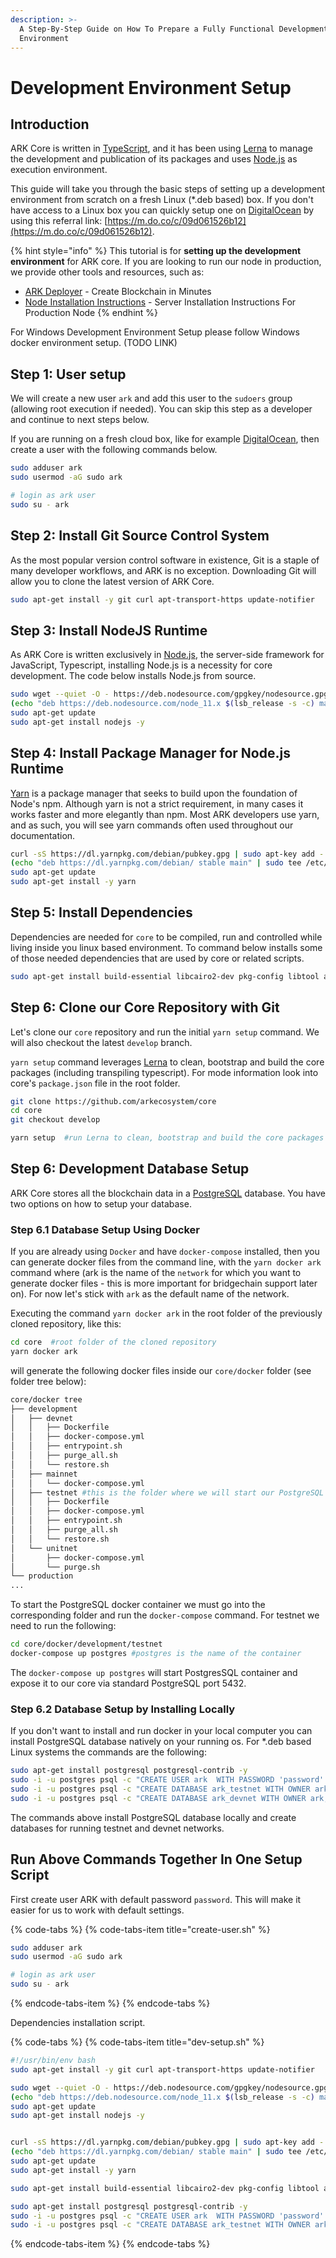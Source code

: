 ```yaml
---
description: >-
  A Step-By-Step Guide on How To Prepare a Fully Functional Development
  Environment
---
```


# Development Environment Setup

## Introduction

ARK Core is written in [TypeScript](https://github.com/microsoft/typescript), and it has been using [Lerna](https://github.com/lerna/lerna) to manage the development and publication of its packages and uses [Node.js](https://nodejs.org) as execution environment. 

This guide will take you through the basic steps of setting up a development environment from scratch on a fresh Linux \(\*.deb based\) box. If you don't have access to a Linux box you can quickly setup one on [DigitalOcean](https://cloud.digitalocean.com) by using this referral link: [https://m.do.co/c/09d061526b12](https://m.do.co/c/09d061526b12).

{% hint style="info" %}
This tutorial is for **setting up the development environment** for ARK core. If you are looking to run our node  in production, we provide other tools and resources, such as:

* [AR](https://ark.io/deployer)[K Deployer](https://ark.io/deployer) - Create Blockchain in Minutes
* [Node Installation Instructions](https://docs.ark.io/tutorials/node/setup.html#introduction) - Server Installation Instructions For Production Node
{% endhint %}

For Windows Development Environment Setup please follow Windows docker environment setup. \(TODO LINK\)

## Step 1: User setup

We will create a new user `ark` and add this user to the `sudoers` group \(allowing root execution if needed\). You can skip this step as a developer and continue to next steps below.

If you are running on a fresh cloud box, like for example [DigitalOcean](https://cloud.digitalocean.com/), then create a user with the following commands below.

```bash
sudo adduser ark
sudo usermod -aG sudo ark

# login as ark user
sudo su - ark
```

## Step 2: Install Git Source Control System

As the most popular version control software in existence, Git is a staple of many developer workflows, and ARK is no exception. Downloading Git will allow you to clone the latest version of ARK Core.

```bash
sudo apt-get install -y git curl apt-transport-https update-notifier
```

## Step 3: Install NodeJS Runtime

As ARK Core is written exclusively in [Node.js](https://nodejs.org/), the server-side framework for JavaScript, Typescript, installing Node.js is a necessity for core development. The code below installs Node.js from source.

```bash
sudo wget --quiet -O - https://deb.nodesource.com/gpgkey/nodesource.gpg.key | sudo apt-key add -
(echo "deb https://deb.nodesource.com/node_11.x $(lsb_release -s -c) main" | sudo tee /etc/apt/sources.list.d/nodesource.list)
sudo apt-get update
sudo apt-get install nodejs -y
```

## Step 4: Install Package Manager for Node.js Runtime

[Yarn](https://yarnpkg.com/) is a package manager that seeks to build upon the foundation of Node's npm. Although yarn is not a strict requirement, in many cases it works faster and more elegantly than npm. Most ARK developers use yarn, and as such, you will see yarn commands often used throughout our documentation.

```bash
curl -sS https://dl.yarnpkg.com/debian/pubkey.gpg | sudo apt-key add -
(echo "deb https://dl.yarnpkg.com/debian/ stable main" | sudo tee /etc/apt/sources.list.d/yarn.list)
sudo apt-get update
sudo apt-get install -y yarn
```

## Step 5: Install Dependencies

Dependencies are needed for `core` to be compiled, run and controlled while living inside you linux based environment. To command below installs some of those needed dependencies that are used by core or related scripts.

```bash
sudo apt-get install build-essential libcairo2-dev pkg-config libtool autoconf automake python libpq-dev jq -y
```

## Step 6: Clone our Core Repository with Git

Let's clone our `core` repository and run the initial `yarn setup` command. We will also checkout the latest `develop` branch. 

`yarn setup` command leverages [Lerna](https://github.com/lerna/lerna) to clean, bootstrap and build the core packages \(including transpiling typescript\). For mode information look into core's `package.json` file in the root folder.

```bash
git clone https://github.com/arkecosystem/core
cd core
git checkout develop

yarn setup  #run Lerna to clean, bootstrap and build the core packages
```

## Step 6: Development Database Setup

ARK Core stores all the blockchain data in a [PostgreSQL](https://www.postgresql.org/) database. You have two options on how to setup your database. 

### Step 6.1 Database Setup Using Docker

If you are already using `Docker` and  have  `docker-compose` installed, then you can generate docker files from the command line, with the `yarn docker ark` command where \(ark is the name of the `network` for which you want to generate docker files - this is more important for bridgechain support later on\). For now let's stick with `ark` as the default name of the network.

Executing the command `yarn docker ark` in the root folder of the previously cloned repository, like this: 

```bash
cd core  #root folder of the cloned repository
yarn docker ark 
```

will generate the following docker files inside our `core/docker` folder \(see folder tree below\):

```bash
core/docker tree
├── development
│   ├── devnet
│   │   ├── Dockerfile
│   │   ├── docker-compose.yml
│   │   ├── entrypoint.sh
│   │   ├── purge_all.sh
│   │   └── restore.sh
│   ├── mainnet
│   │   └── docker-compose.yml
│   ├── testnet #this is the folder where we will start our PostgreSQL testned DB
│   │   ├── Dockerfile
│   │   ├── docker-compose.yml
│   │   ├── entrypoint.sh
│   │   ├── purge_all.sh
│   │   └── restore.sh
│   └── unitnet
│       ├── docker-compose.yml
│       └── purge.sh
└── production
...
```

To start the PostgreSQL docker container we must go into the corresponding folder and run the `docker-compose` command. For testnet we need to run the following:

```bash
cd core/docker/development/testnet
docker-compose up postgres #postgres is the name of the container
```

The `docker-compose up postgres` will start PostgresSQL container and expose it to our core via standard PostgreSQL port 5432. 

### Step 6.2 Database Setup by Installing Locally

If you don't want to install and run docker in your local computer you can install PostgreSQL database natively on your running os. For \*.deb based Linux systems the commands are the following:

```bash
sudo apt-get install postgresql postgresql-contrib -y
sudo -i -u postgres psql -c "CREATE USER ark  WITH PASSWORD 'password' CREATEDB;"
sudo -i -u postgres psql -c "CREATE DATABASE ark_testnet WITH OWNER ark;"
sudo -i -u postgres psql -c "CREATE DATABASE ark_devnet WITH OWNER ark;"
```

The commands above install PostgreSQL database locally and create databases for running testnet and devnet networks. 

## Run Above Commands Together In One Setup Script

First create user ARK with default password `password`. This will make it easier for us to work with default settings.

{% code-tabs %}
{% code-tabs-item title="create-user.sh" %}
```bash
sudo adduser ark
sudo usermod -aG sudo ark

# login as ark user
sudo su - ark
```
{% endcode-tabs-item %}
{% endcode-tabs %}

Dependencies installation script. 

{% code-tabs %}
{% code-tabs-item title="dev-setup.sh" %}
```bash
#!/usr/bin/env bash
sudo apt-get install -y git curl apt-transport-https update-notifier

sudo wget --quiet -O - https://deb.nodesource.com/gpgkey/nodesource.gpg.key | sudo apt-key add -
(echo "deb https://deb.nodesource.com/node_11.x $(lsb_release -s -c) main" | sudo tee /etc/apt/sources.list.d/nodesource.list)
sudo apt-get update
sudo apt-get install nodejs -y


curl -sS https://dl.yarnpkg.com/debian/pubkey.gpg | sudo apt-key add -
(echo "deb https://dl.yarnpkg.com/debian/ stable main" | sudo tee /etc/apt/sources.list.d/yarn.list)
sudo apt-get update
sudo apt-get install -y yarn

sudo apt-get install build-essential libcairo2-dev pkg-config libtool autoconf automake python libpq-dev jq -y

sudo apt-get install postgresql postgresql-contrib -y
sudo -i -u postgres psql -c "CREATE USER ark  WITH PASSWORD 'password' CREATEDB;"
sudo -i -u postgres psql -c "CREATE DATABASE ark_testnet WITH OWNER ark;"
```
{% endcode-tabs-item %}
{% endcode-tabs %}



